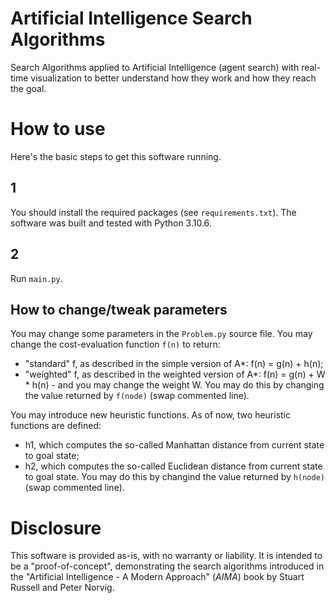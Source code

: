 # Artificial Intelligence Search Algorithms
Search Algorithms applied to Artificial Intelligence (agent search) with real-time visualization to better understand how they work and how they reach the goal.

# How to use
Here's the basic steps to get this software running.

## 1
You should install the required packages (see `requirements.txt`). The software was built and tested with Python 3.10.6.

## 2
Run `main.py`.

## How to change/tweak parameters
You may change some parameters in the `Problem.py` source file.
You may change the cost-evaluation function `f(n)` to return:
- "standard" f, as described in the simple version of A*: f(n) = g(n) + h(n);
- "weighted" f, as described in the weighted version of A*: f(n) = g(n) + W * h(n) - and you may change the weight W.
You may do this by changing the value returned by `f(node)` (swap commented line).

You may introduce new heuristic functions. As of now, two heuristic functions are defined:
- h1, which computes the so-called Manhattan distance from current state to goal state;
- h2, which computes the so-called Euclidean distance from current state to goal state.
You may do this by changind the value returned by `h(node)` (swap commented line).

# Disclosure
This software is provided as-is, with no warranty or liability. It is intended to be a "proof-of-concept", demonstrating the search algorithms introduced in the "Artificial Intelligence - A Modern Approach" (*AIMA*) book by Stuart Russell and Peter Norvig.